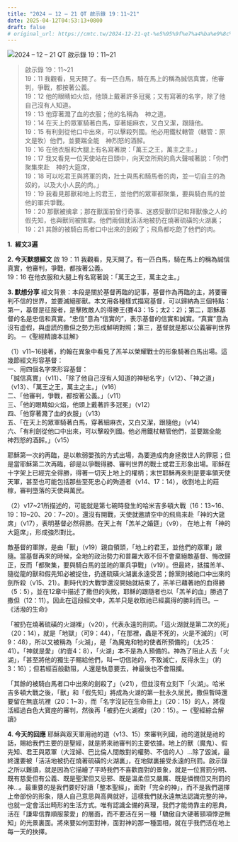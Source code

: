 ```yaml
---
title: "2024 – 12 – 21 QT 啟示錄 19：11~21"
date: 2025-04-12T04:53:13+0800
draft: false
# original_url: https://cmtc.tw/2024-12-21-qt-%e5%95%9f%e7%a4%ba%e9%8c%84-19%ef%bc%9a1121
---
```


![2024 – 12 – 21 QT 啟示錄 19：11\~21](/images/qt.jpg  "2024 – 12 – 21 QT 啟示錄 19：11\~21")

> 啟示錄 19：11\~21  
> 19：11 我觀看，見天開了。有一匹白馬，騎在馬上的稱為誠信真實，他審判，爭戰，都按著公義。  
> 19：12 他的眼睛如火焰，他頭上戴著許多冠冕；又有寫著的名字，除了他自己沒有人知道。  
> 19：13 他穿著濺了血的衣服；他的名稱為　神之道。  
> 19：14 在天上的眾軍騎著白馬，穿著細麻衣，又白又潔，跟隨他。  
> 19：15 有利劍從他口中出來，可以擊殺列國。他必用鐵杖轄管（轄管：原文是牧）他們，並要踹全能　神烈怒的酒醡。  
> 19：16 在他衣服和大腿上有名寫著說：「萬王之王，萬主之主。」  
> 19：17 我又看見一位天使站在日頭中，向天空所飛的鳥大聲喊著說：「你們聚集來赴　神的大筵席，  
> 19：18 可以吃君王與將軍的肉，壯士與馬和騎馬者的肉，並一切自主的為奴的，以及大小人民的肉。」  
> 19：19 我看見那獸和地上的君王，並他們的眾軍都聚集，要與騎白馬的並他的軍兵爭戰。  
> 19：20 那獸被擒拿；那在獸面前曾行奇事、迷惑受獸印記和拜獸像之人的假先知，也與獸同被擒拿。他們兩個就活活地被扔在燒著硫磺的火湖裏；  
> 19：21 其餘的被騎白馬者口中出來的劍殺了；飛鳥都吃飽了他們的肉。

**1.  經文3遍**


**2. 今天默想經文**
啟 19：11 我觀看，見天開了。有一匹白馬，騎在馬上的稱為誠信真實，他審判，爭戰，都按著公義。  
19：16 在他衣服和大腿上有名寫著說：「萬王之王，萬主之主。」


**3. 默想分享**
經文背景：本段是關於基督再臨的記事，基督作為再臨的主，將要審判不信的世界，並要滅絕那獸。本文用各種樣式描寫基督，可以歸納為三個特點：第一，基督是征服者，是擊敗敵人的得勝王(賽43：15；太2：2)；第二，耶穌基督的名是忠信和真實。“忠信”意為“信實的”，表示基督的信實和誠實。“真實”意為沒有虛假，與虛謊的撒但之勢力形成鮮明對照；第三，基督就是那以公義審判世界的。 ─《聖經精讀本註解》

（1）v11\~16接著，約翰在異象中看見了羔羊以榮耀戰士的形象騎著白馬出場。這幾節經文形容基督：  
一、用四個名字來形容基督：  
「誠信真實」（v11）、「除了他自己沒有人知道的神秘名字」（v12）、「神之道」（v13）、「萬王之王，萬主之主。」（v16）  
二、「他審判，爭戰，都按著公義。」（v11）  
三、「他的眼睛如火焰，他頭上戴著許多冠冕」（v12）  
四、「他穿著濺了血的衣服」（v13）  
五、「在天上的眾軍騎著白馬，穿著細麻衣，又白又潔，跟隨他」（v14）  
六、「有利劍從他口中出來，可以擊殺列國。他必用鐵杖轄管他們，並要踹全能　神烈怒的酒醡。」（v15）

耶穌第一次的再臨，是以軟弱嬰孩的方式出場，為要道成肉身拯救世人的罪惡；但是當耶穌第二次再臨，卻是以爭戰得勝、審判世界的戰士或君王形象出場。耶穌在十字架上已經完全得勝，得著一切天上地上的權柄；末世耶穌再來則是要率領天使天軍，甚至也可能包括那些至死忠心的殉道者（v14、17：14），收割地上的莊稼，審判墮落的天使與萬民。

（2）v17\~21所描述的，可能就是第七碗時發生的哈米吉多頓大戰（16：13\~16、19：19\~20、20：7\~20）。還沒有開戰，天使就邀請空中的飛鳥來赴「神的大筵席」（v17），表明基督必然得勝。在天上有「羔羊之婚筵」（v9）， 在地上有「神的大筵席」，形成強烈對比。

敵基督的軍隊，是由「獸」（v19）親自領頭，「地上的君王，並他們的眾軍」跟隨。當基督再來的時候，全地的政治勢力和普羅大眾不但不會棄絕敵基督、悔改歸正，反而「都聚集，要與騎白馬的並祂的軍兵爭戰」（v19）。但最終，抵擋羔羊、隨從龍的獸和假先知必被捉住，扔進硫磺火湖裏永遠受苦；餘黨則被祂口中出來的劍所殺（v15、21）。劃時代的大戰爭還沒開始就結束了，羔羊已藉著祂的血得勝（5：5），並在12章中描述了撒但的失敗，耶穌的跟隨者也以「羔羊的血」勝過了撒但（12：11）。因此在這段經文中，羔羊只是收取祂已經贏得的勝利而已。─《活潑的生命》

「被扔在燒著硫磺的火湖裡」（v20），代表永遠的刑罰。「這火湖就是第二次的死」（20：14），就是「地獄」（可9：44），「在那裡，蟲是不死的，火是不滅的」（可9：48），所以又被稱為「火湖」，是「為魔鬼和牠的使者所預備的」（太25：41）。「神就是愛」（約壹4：8），「火湖」本不是為人預備的。神為了阻止人去「火湖」，「甚至將他的獨生子賜給他們，叫一切信祂的，不致滅亡，反得永生」（約3：16）；但若經百般勸阻，人還是執意要去，神最後也不會阻攔。

「其餘的被騎白馬者口中出來的劍殺了」（v21），但並沒有立刻下「火湖」。哈米吉多頓大戰之後，「獸」和「假先知」將成為火湖的第一批永久居民，撒但暫時還要留在無底坑裡（20：1\~3），而「名字沒記在生命冊上」（20：15）的人，將復活經過白色大寶座的審判，然後再「被扔在火湖裡」（20：15）。─《聖經綜合解讀》

**4. 今天的回應**
耶穌與眾天軍用祂的道（v13、15）來審判列國，祂的道就是祂的話，賜給我們主要的是聖經，就是將來祂審判的主要依據。地上的獸（魔鬼）、假先知、君王與眾軍（大淫婦、巴比倫人間敵對的權勢、不信的人）…除了毀滅，最終還要被「活活地被扔在燒著硫磺的火湖裏」，在地獄裏接受永遠的刑罰。啟示錄之所以難讀，就是因為它描繪了平時我們不喜歡面對的景象，就是一位賞罰分明、既有慈愛但有公義、既是聖潔但又忌邪、既是溫柔但又嚴厲、既是憐憫但又刑罰的神…。最重要的是我們要好好讀「整本聖經」，面對「完全的神」，而不是我們選擇上帝部份的形象，隨人自己意思與高興就好，這樣我們就永遠無法認識完整的神，也就一定會活出畸形的生活方式。唯有認識全備的真理，我們才能倚靠主的恩典，活在「謙卑信靠順服蒙愛」的層面，而不要活在另一種「驕傲自大硬著頸項悖逆無知」的光景裏面。將來要如何面對神，面對神的那一種面相，就在乎我們活在地上每一天的抉擇。
